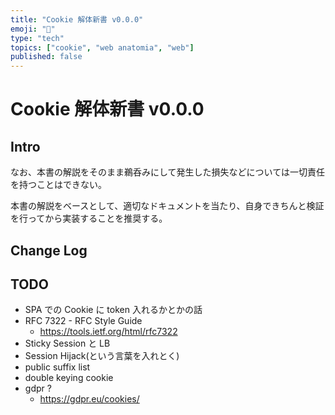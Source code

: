 ```yaml
---
title: "Cookie 解体新書 v0.0.0"
emoji: "📝"
type: "tech"
topics: ["cookie", "web anatomia", "web"]
published: false
---
```


# Cookie 解体新書 v0.0.0


## Intro

なお、本書の解説をそのまま鵜呑みにして発生した損失などについては一切責任を持つことはできない。

本書の解説をベースとして、適切なドキュメントを当たり、自身できちんと検証を行ってから実装することを推奨する。




## Change Log


## TODO

- SPA での Cookie に token 入れるかとかの話
- RFC 7322 - RFC Style Guide
  - https://tools.ietf.org/html/rfc7322
- Sticky Session と LB
- Session Hijack(という言葉を入れとく)
- public suffix list
- double keying cookie
- gdpr ?
  - https://gdpr.eu/cookies/
